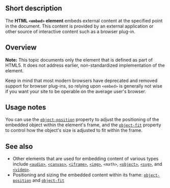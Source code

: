## Short description

The **HTML `<embed>` element** embeds external content at the specified
point in the document. This content is provided by an external
application or other source of interactive content such as a browser
plug-in.

## Overview

**Note:** This topic documents only the element that is defined as part
of HTML5. It does not address earlier, non-standardized implementation
of the element.

Keep in mind that most modern browsers have deprecated and removed
support for browser plug-ins, so relying upon `<embed>` is generally not
wise if you want your site to be operable on the average user\'s
browser.


## Usage notes

You can use the
[`object-position`](/en-US/docs/Web/CSS/object-position)
property to adjust the positioning of the embedded object within the
element's frame, and the [`object-fit`](/en-US/docs/Web/CSS/object-fit)
property to control how the object\'s size is adjusted to fit within the
frame.

## See also

- Other elements that are used for embedding content of various types
  include
  [`<audio>`](/en-US/docs/Web/HTML/Element/audio),
  [`<canvas>`](/en-US/docs/Web/HTML/Element/canvas),
  [`<iframe>`](/en-US/docs/Web/HTML/Element/iframe),
  [`<img>`](/en-US/docs/Web/HTML/Element/img),
  `<math>`,
  [`<object>`](/en-US/docs/Web/HTML/Element/object),
  [`<svg>`](/en-US/docs/Web/SVG/Element/svg),
  and [`<video>`](/en-US/docs/Web/HTML/Element/video).
- Positioning and sizing the embedded content within its frame:
  [`object-position`](/en-US/docs/Web/CSS/object-position)
  and [`object-fit`](/en-US/docs/Web/CSS/object-fit)
